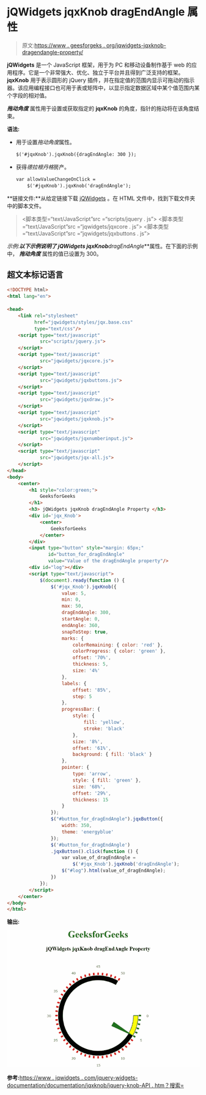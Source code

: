 # jQWidgets jqxKnob dragEndAngle 属性

> 原文:[https://www . geesforgeks . org/jqwidgets-jqxknob-dragendangle-property/](https://www.geeksforgeeks.org/jqwidgets-jqxknob-dragendangle-property/)

**jQWidgets** 是一个 JavaScript 框架，用于为 PC 和移动设备制作基于 web 的应用程序。它是一个非常强大、优化、独立于平台并且得到广泛支持的框架。 **jqxKnob** 用于表示圆形的 jQuery 插件，并在指定值的范围内显示可拖动的指示器。该应用编程接口也可用于表或矩阵中，以显示指定数据区域中某个值范围内某个字段的相对值。

***拖动角度*** 属性用于设置或获取指定的 **jqxKnob** 的角度，指针的拖动将在该角度结束。

**语法:**

*   用于设置*拖动角度*属性。

    ```html
    $('#jqxKnob').jqxKnob({dragEndAngle: 300 });
    ```

*   获得*德拉根丹格*房产。

    ```html
    var allowValueChangeOnClick = 
        $('#jqxKnob').jqxKnob('dragEndAngle');
    ```

**链接文件:**从给定链接下载 [jQWidgets](https://www.jqwidgets.com/download/) 。在 HTML 文件中，找到下载文件夹中的脚本文件。

> <link rel="”stylesheet”" href="”jqwidgets/styles/jqx.base.css”" type="”text/css”">
> <脚本类型=“text/JavaScript”src =“scripts/jquery . js”></script>
> <脚本类型=“text/JavaScript”src =“jqwidgets/jqxcore . js”></script>
> <脚本类型=“text/JavaScript”src =“jqwidgets/jqxbuttons . js”>

**示例:**以下示例说明了 jQWidgets jqxKnob***dragEndAngle***属性。在下面的示例中， ***拖动角度*** 属性的值已设置为 300。

## 超文本标记语言

```html
<!DOCTYPE html>
<html lang="en">

<head>
    <link rel="stylesheet" 
          href="jqwidgets/styles/jqx.base.css" 
          type="text/css"/>
    <script type="text/javascript" 
            src="scripts/jquery.js">
    </script>
    <script type="text/javascript" 
            src="jqwidgets/jqxcore.js">
    </script>
    <script type="text/javascript" 
            src="jqwidgets/jqxbuttons.js">
    </script>
    <script type="text/javascript" 
            src="jqwidgets/jqxdraw.js">
    </script>
    <script type="text/javascript" 
            src="jqwidgets/jqxknob.js">
    </script>
    <script type="text/javascript" 
            src="jqwidgets/jqxnumberinput.js">
    </script>
    <script type="text/javascript" 
            src="jqwidgets/jqx-all.js">
    </script>
</head>
<body>
    <center>
        <h1 style="color:green;">
            GeeksforGeeks
        </h1>
        <h3> jQWidgets jqxKnob dragEndAngle Property </h3>
        <div id='jqx_Knob'>
            <center>
                GeeksforGeeks
            </center>
        </div>
        <input type="button" style="margin: 65px;" 
               id="button_for_dragEndAngle"
               value="Value of the dragEndAngle property"/>
        <div id="log"></div>
        <script type="text/javascript">
            $(document).ready(function () {
                $('#jqx_Knob').jqxKnob({
                    value: 5,
                    min: 0,
                    max: 50,
                    dragEndAngle: 300,
                    startAngle: 0,
                    endAngle: 360,
                    snapToStep: true,
                    marks: {
                        colorRemaining: { color: 'red' },
                        colorProgress: { color: 'green' },
                        offset: '70%',
                        thickness: 5,
                        size: '4%'
                    },
                    labels: {
                        offset: '85%',
                        step: 5
                    },
                    progressBar: {
                        style: {
                            fill: 'yellow',
                            stroke: 'black'
                        },
                        size: '8%',
                        offset: '61%',
                        background: { fill: 'black' }
                    },
                    pointer: {
                        type: 'arrow',
                        style: { fill: 'green' },
                        size: '68%',
                        offset: '29%',
                        thickness: 15
                    }
                });
                $("#button_for_dragEndAngle").jqxButton({
                    width: 350,
                    theme: 'energyblue'
                });
                $('#button_for_dragEndAngle')
                .jqxButton().click(function () {
                    var value_of_dragEndAngle =
                        $('#jqx_Knob').jqxKnob('dragEndAngle');
                    $("#log").html(value_of_dragEndAngle);
                })
            });
        </script>
    </center>
</body>
</html>
```

**输出:**

![](img/0f095fa6062642861d61034bfe31c537.png)

**参考:**[https://www . jqwidgets . com/jquery-widgets-documentation/documentation/jqxknob/jquery-knob-API . htm？搜索=](https://www.jqwidgets.com/jquery-widgets-documentation/documentation/jqxknob/jquery-knob-api.htm?search=)